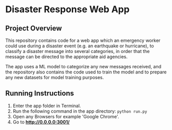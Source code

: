 # Disaster Response Web App

## Project Overview
This repository contains code for a web app which an emergency worker could use during a disaster event (e.g. an earthquake or hurricane), to classify a disaster message into several categories, in order that the message can be directed to the appropriate aid agencies. 

The app uses a ML model to categorize any new messages received, and the repository also contains the code used to train the model and to prepare any new datasets for model training purposes.

## Running Instructions
1. Enter the app folder in Terminal.
2. Run the following command in the app directory:
    `python run.py`
3. Open any Browsers for example 'Google Chrome'.
3. Go to **http://0.0.0.0:3001/**



